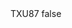 <?xml version="1.0" encoding="UTF-8"?>
<CustomMetadata xmlns="http://soap.sforce.com/2006/04/metadata">
    <label>TXU87</label>
    <protected>false</protected>
</CustomMetadata>
